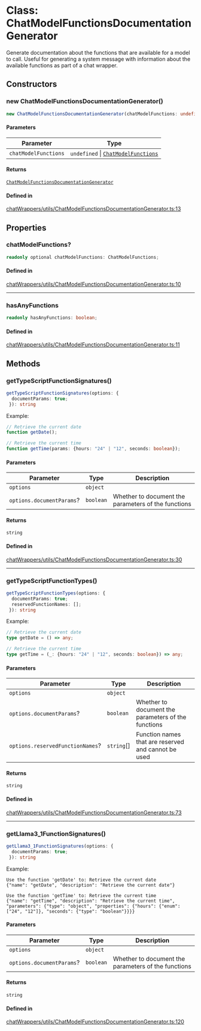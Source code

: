 # Class: ChatModelFunctionsDocumentationGenerator

Generate documentation about the functions that are available for a model to call.
Useful for generating a system message with information about the available functions as part of a chat wrapper.

## Constructors

### new ChatModelFunctionsDocumentationGenerator()

```ts
new ChatModelFunctionsDocumentationGenerator(chatModelFunctions: undefined | ChatModelFunctions): ChatModelFunctionsDocumentationGenerator
```

#### Parameters

| Parameter | Type |
| ------ | ------ |
| `chatModelFunctions` | `undefined` \| [`ChatModelFunctions`](../type-aliases/ChatModelFunctions.md) |

#### Returns

[`ChatModelFunctionsDocumentationGenerator`](ChatModelFunctionsDocumentationGenerator.md)

#### Defined in

[chatWrappers/utils/ChatModelFunctionsDocumentationGenerator.ts:13](https://github.com/withcatai/node-llama-cpp/blob/6405ee945e792651123189aae2612212095765b6/src/chatWrappers/utils/ChatModelFunctionsDocumentationGenerator.ts#L13)

## Properties

### chatModelFunctions?

```ts
readonly optional chatModelFunctions: ChatModelFunctions;
```

#### Defined in

[chatWrappers/utils/ChatModelFunctionsDocumentationGenerator.ts:10](https://github.com/withcatai/node-llama-cpp/blob/6405ee945e792651123189aae2612212095765b6/src/chatWrappers/utils/ChatModelFunctionsDocumentationGenerator.ts#L10)

***

### hasAnyFunctions

```ts
readonly hasAnyFunctions: boolean;
```

#### Defined in

[chatWrappers/utils/ChatModelFunctionsDocumentationGenerator.ts:11](https://github.com/withcatai/node-llama-cpp/blob/6405ee945e792651123189aae2612212095765b6/src/chatWrappers/utils/ChatModelFunctionsDocumentationGenerator.ts#L11)

## Methods

### getTypeScriptFunctionSignatures()

```ts
getTypeScriptFunctionSignatures(options: {
  documentParams: true;
 }): string
```

Example:
```ts
// Retrieve the current date
function getDate();

// Retrieve the current time
function getTime(params: {hours: "24" | "12", seconds: boolean});
```

#### Parameters

| Parameter | Type | Description |
| ------ | ------ | ------ |
| `options` | `object` |  |
| `options.documentParams`? | `boolean` | Whether to document the parameters of the functions |

#### Returns

`string`

#### Defined in

[chatWrappers/utils/ChatModelFunctionsDocumentationGenerator.ts:30](https://github.com/withcatai/node-llama-cpp/blob/6405ee945e792651123189aae2612212095765b6/src/chatWrappers/utils/ChatModelFunctionsDocumentationGenerator.ts#L30)

***

### getTypeScriptFunctionTypes()

```ts
getTypeScriptFunctionTypes(options: {
  documentParams: true;
  reservedFunctionNames: [];
 }): string
```

Example:
```ts
// Retrieve the current date
type getDate = () => any;

// Retrieve the current time
type getTime = (_: {hours: "24" | "12", seconds: boolean}) => any;
```

#### Parameters

| Parameter | Type | Description |
| ------ | ------ | ------ |
| `options` | `object` |  |
| `options.documentParams`? | `boolean` | Whether to document the parameters of the functions |
| `options.reservedFunctionNames`? | `string`[] | Function names that are reserved and cannot be used |

#### Returns

`string`

#### Defined in

[chatWrappers/utils/ChatModelFunctionsDocumentationGenerator.ts:73](https://github.com/withcatai/node-llama-cpp/blob/6405ee945e792651123189aae2612212095765b6/src/chatWrappers/utils/ChatModelFunctionsDocumentationGenerator.ts#L73)

***

### getLlama3\_1FunctionSignatures()

```ts
getLlama3_1FunctionSignatures(options: {
  documentParams: true;
 }): string
```

Example:
```
Use the function 'getDate' to: Retrieve the current date
{"name": "getDate", "description": "Retrieve the current date"}

Use the function 'getTime' to: Retrieve the current time
{"name": "getTime", "description": "Retrieve the current time", "parameters": {"type": "object", "properties": {"hours": {"enum": ["24", "12"]}, "seconds": {"type": "boolean"}}}}
```

#### Parameters

| Parameter | Type | Description |
| ------ | ------ | ------ |
| `options` | `object` |  |
| `options.documentParams`? | `boolean` | Whether to document the parameters of the functions |

#### Returns

`string`

#### Defined in

[chatWrappers/utils/ChatModelFunctionsDocumentationGenerator.ts:120](https://github.com/withcatai/node-llama-cpp/blob/6405ee945e792651123189aae2612212095765b6/src/chatWrappers/utils/ChatModelFunctionsDocumentationGenerator.ts#L120)
